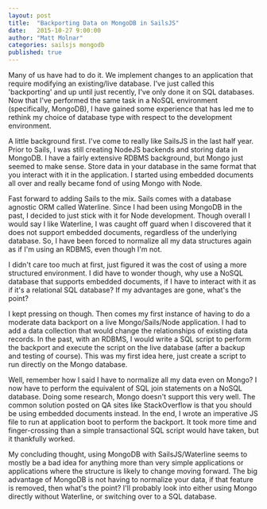```yaml
---
layout: post
title:  "Backporting Data on MongoDB in SailsJS"
date:   2015-10-27 9:00:00
author: "Matt Molnar"
categories: sailsjs mongodb
published: true
---
```

Many of us have had to do it. We implement changes to an application that require modifying an existing/live database. I've just called this 'backporting' and up until just recently, I've only done it on SQL databases. Now that I've performed the same task in a NoSQL environment (specifically, MongoDB), I have gained some experience that has led me to rethink my choice of database type with respect to the development environment.

A little background first. I've come to really like SailsJS in the last half year. Prior to Sails, I was still creating NodeJS backends and storing data in MongoDB. I have a fairly extensive RDBMS background, but Mongo just seemed to make sense. Store data in your database in the same format that you interact with it in the application. I started using embedded documents all over and really became fond of using Mongo with Node.

Fast forward to adding Sails to the mix. Sails comes with a database agnostic ORM called Waterline. Since I had been using MongoDB in the past, I decided to just stick with it for Node development. Though overall I would say I like Waterline, I was caught off guard when I discovered that it does not support embedded documents, regardless of the underlying database. So, I have been forced to normalize all my data structures again as if I'm using an RDBMS, even though I'm not.

I didn't care too much at first, just figured it was the cost of using a more structured environment. I did have to wonder though, why use a NoSQL database that supports embedded documents, if I have to interact with it as if it's a relational SQL database? If my advantages are gone, what's the point?

I kept pressing on though. Then comes my first instance of having to do a moderate data backport on a live Mongo/Sails/Node application. I had to add a data collection that would change the relationships of existing data records. In the past, with an RDBMS, I would write a SQL script to perform the backport and execute the script on the live database (after a backup and testing of course). This was my first idea here, just create a script to run directly on the Mongo database.

Well, remember how I said I have to normalize all my data even on Mongo? I now have to perform the equivalent of SQL join statements on a NoSQL database. Doing some research, Mongo doesn't support this very well. The common solution posted on QA sites like StackOverflow is that you should be using embedded documents instead. In the end, I wrote an imperative JS file to run at application boot to perform the backport. It took more time and finger-crossing than a simple transactional SQL script would have taken, but it thankfully worked.

My concluding thought, using MongoDB with SailsJS/Waterline seems to mostly be a bad idea for anything more than very simple applications or applications where the structure is likely to change moving forward. The big advantage of MongoDB is not having to normalize your data, if that feature is removed, then what's the point? I'll probably look into either using Mongo directly without Waterline, or switching over to a SQL database.
